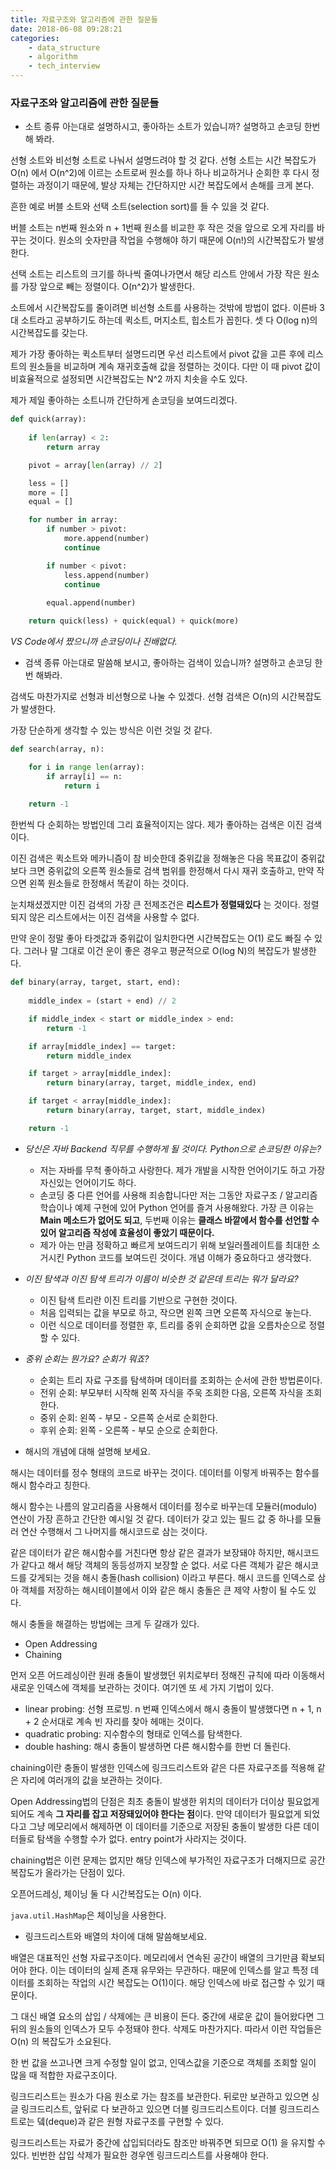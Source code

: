 ```yaml
---
title: 자료구조와 알고리즘에 관한 질문들
date: 2018-06-08 09:28:21
categories:
    - data_structure
    - algorithm
    - tech_interview
---
```


### 자료구조와 알고리즘에 관한 질문들 

* 소트 종류 아는대로 설명하시고, 좋아하는 소트가 있습니까? 설명하고 손코딩 한번 해 봐라. 

선형 소트와 비선형 소트로 나눠서 설명드려야 할 것 같다. 선형 소트는 시간 복잡도가 O(n) 에서 O(n^2)에 이르는 소트로써 원소를 하나 하나 비교하거나 순회한 후 다시 정렬하는 과정이기 때문에, 발상 자체는 간단하지만 시간 복잡도에서 손해를 크게 본다. 

흔한 예로 버블 소트와 선택 소트(selection sort)를 들 수 있을 것 같다. 

버블 소트는 n번째 원소와 n + 1번째 원소를 비교한 후 작은 것을 앞으로 오게 자리를 바꾸는 것이다. 원소의 숫자만큼 작업을 수행해야 하기 때문에 O(n!)의 시간복잡도가 발생한다. 

선택 소트는 리스트의 크기를 하나씩 줄여나가면서 해당 리스트 안에서 가장 작은 원소를 가장 앞으로 빼는 정렬이다. O(n^2)가 발생한다. 

소트에서 시간복잡도를 줄이려면 비선형 소트를 사용하는 것밖에 방법이 없다. 이른바 3대 소트라고 공부하기도 하는데 퀵소트, 머지소트, 힙소트가 꼽힌다. 셋 다 O(log n)의 시간복잡도를 갖는다. 

제가 가장 좋아하는 퀵소트부터 설명드리면 우선 리스트에서 pivot 값을 고른 후에 리스트의 원소들을 비교하며 계속 재귀호출해 값을 정렬하는 것이다. 다만 이 때 pivot 값이 비효율적으로 설정되면 시간복잡도는 N^2 까지 치솟을 수도 있다. 

제가 제일 좋아하는 소트니까 간단하게 손코딩을 보여드리겠다. 

```python
def quick(array):
    
    if len(array) < 2:
        return array

    pivot = array[len(array) // 2]

    less = []
    more = []
    equal = []

    for number in array:
        if number > pivot: 
            more.append(number)
            continue

        if number < pivot:
            less.append(number)
            continue
        
        equal.append(number)

    return quick(less) + quick(equal) + quick(more)
```

*VS Code에서 짰으니까 손코딩이나 진배없다.* 

* 검색 종류 아는대로 말씀해 보시고, 좋아하는 검색이 있습니까? 설명하고 손코딩 한 번 해봐라. 

검색도 마찬가지로 선형과 비선형으로 나눌 수 있겠다. 선형 검색은 O(n)의 시간복잡도가 발생한다. 

가장 단순하게 생각할 수 있는 방식은 이런 것일 것 같다. 

```python
def search(array, n):

    for i in range len(array):
        if array[i] == n:
            return i
        
    return -1

```

한번씩 다 순회하는 방법인데 그리 효율적이지는 않다. 제가 좋아하는 검색은 이진 검색이다. 

이진 검색은 퀵소트와 메카니즘이 참 비슷한데 중위값을 정해놓은 다음 목표값이 중위값보다 크면 중위값의 오른쪽 원소들로 검색 범위를 한정해서 다시 재귀 호출하고, 만약 작으면 왼쪽 원소들로 한정해서 똑같이 하는 것이다. 

눈치채셨겠지만 이진 검색의 가장 큰 전제조건은 **리스트가 정렬돼있다** 는 것이다. 정렬되지 않은 리스트에서는 이진 검색을 사용할 수 없다. 

만약 운이 정말 좋아 타겟값과 중위값이 일치한다면 시간복잡도는 O(1) 로도 빠질 수 있다. 그러나 말 그대로 이건 운이 좋은 경우고 평균적으로 O(log N)의 복잡도가 발생한다. 

```python
def binary(array, target, start, end):
    
    middle_index = (start + end) // 2

    if middle_index < start or middle_index > end:
        return -1

    if array[middle_index] == target:
        return middle_index

    if target > array[middle_index]:
        return binary(array, target, middle_index, end)

    if target < array[middle_index]:
        return binary(array, target, start, middle_index)

    return -1
```

* *당신은 자바 Backend 직무를 수행하게 될 것이다. Python으로 손코딩한 이유는?* 
    * 저는 자바를 무척 좋아하고 사랑한다. 제가 개발을 시작한 언어이기도 하고 가장 자신있는 언어이기도 하다. 
    * 손코딩 중 다른 언어를 사용해 죄송합니다만 저는 그동안 자료구조 / 알고리즘 학습이나 예제 구현에 있어 Python 언어를 즐겨 사용해왔다. 가장 큰 이유는 **Main 메소드가 없어도 되고**, 두번째 이유는 **클래스 바깥에서 함수를 선언할 수 있어 알고리즘 작성에 효율성이 좋았기 때문이다.**
    * 제가 아는 만큼 정확하고 빠르게 보여드리기 위해 보일러플레이트를 최대한 소거시킨 Python 코드를 보여드린 것이다. 개념 이해가 중요하다고 생각했다. 

* *이진 탐색과 이진 탐색 트리가 이름이 비슷한 것 같은데 트리는 뭐가 달라요?* 

    * 이진 탐색 트리란 이진 트리를 기반으로 구현한 것이다. 
    * 처음 입력되는 값을 부모로 하고, 작으면 왼쪽 크면 오른쪽 자식으로 놓는다. 
    * 이런 식으로 데이터를 정렬한 후, 트리를 중위 순회하면 값을 오름차순으로 정렬할 수 있다. 

* *중위 순회는 뭔가요? 순회가 뭐죠?* 

    * 순회는 트리 자료 구조를 탐색하며 데이터를 조회하는 순서에 관한 방법론이다. 
    * 전위 순회: 부모부터 시작해 왼쪽 자식을 주욱 조회한 다음, 오른쪽 자식을 조회한다. 
    * 중위 순회: 왼쪽 - 부모 - 오른쪽 순서로 순회한다. 
    * 후위 순회: 왼쪽 - 오른쪽 - 부모 순으로 순회한다. 

- 해시의 개념에 대해 설명해 보세요.

해시는 데이터를 정수 형태의 코드로 바꾸는 것이다. 데이터를 이렇게 바꿔주는 함수를 해시 함수라고 칭한다. 

해시 함수는 나름의 알고리즘을 사용해서 데이터를 정수로 바꾸는데 모듈러(modulo) 연산이 가장 흔하고 간단한 예시일 것 같다. 데이터가 갖고 있는 필드 값 중 하나를 모듈러 연산 수행해서 그 나머지를 해시코드로 삼는 것이다. 

같은 데이터가 같은 해시함수를 거친다면 항상 같은 결과가 보장돼야 하지만, 해시코드가 같다고 해서 해당 객체의 동등성까지 보장할 순 없다. 서로 다른 객체가 같은 해시코드를 갖게되는 것을 해시 충돌(hash collision) 이라고 부른다. 해시 코드를 인덱스로 삼아 객체를 저장하는 해시테이블에서 이와 같은 해시 충돌은 큰 제약 사항이 될 수도 있다.

해시 충돌을 해결하는 방법에는 크게 두 갈래가 있다. 

* Open Addressing
* Chaining

먼저 오픈 어드레싱이란 원래 충돌이 발생했던 위치로부터 정해진 규칙에 따라 이동해서 새로운 인덱스에 객체를 보관하는 것이다. 여기엔 또 세 가지 기법이 있다. 

* linear probing: 선형 프로빙. n 번째 인덱스에서 해시 충돌이 발생했다면 n + 1, n + 2 순서대로 계속 빈 자리를 찾아 헤매는 것이다. 
* quadratic probing: 지수함수의 형태로 인덱스를 탐색한다. 
* double hashing: 해시 충돌이 발생하면 다른 해시함수를 한번 더 돌린다. 

chaining이란 충돌이 발생한 인덱스에 링크드리스트와 같은 다른 자료구조를 적용해 같은 자리에 여러개의 값을 보관하는 것이다. 

Open Addressing법의 단점은 최초 충돌이 발생한 위치의 데이터가 더이상 필요없게 되어도 계속 **그 자리를 잡고 저장돼있어야 한다는 점**이다. 만약 데이터가 필요없게 되었다고 그냥 메모리에서 해제하면 이 데이터를 기준으로 저장된 충돌이 발생한 다른 데이터들로 탐색을 수행할 수가 없다. entry point가 사라지는 것이다. 

chaining법은 이런 문제는 없지만 해당 인덱스에 부가적인 자료구조가 더해지므로 공간 복잡도가 올라가는 단점이 있다. 

오픈어드레싱, 체이닝 둘 다 시간복잡도는 O(n) 이다. 

```java.util.HashMap```은 체이닝을 사용한다.         

* 링크드리스트와 배열의 차이에 대해 말씀해보세요. 

배열은 대표적인 선형 자료구조이다. 메모리에서 연속된 공간이 배열의 크기만큼 확보되어야 한다. 이는 데이터의 실제 존재 유무와는 무관하다. 때문에 인덱스를 알고 특정 데이터를 조회하는 작업의 시간 복잡도는 O(1)이다. 해당 인덱스에 바로 접근할 수 있기 때문이다. 

그 대신 배열 요소의 삽입 / 삭제에는 큰 비용이 든다. 중간에 새로운 값이 들어왔다면 그 뒤의 원소들의 인덱스가 모두 수정돼야 한다. 삭제도 마찬가지다. 따라서 이런 작업들은 O(n) 의 복잡도가 소요된다. 

한 번 값을 쓰고나면 크게 수정할 일이 없고, 인덱스값을 기준으로 객체를 조회할 일이 많을 때 적합한 자료구조이다. 

링크드리스트는 원소가 다음 원소로 가는 참조를 보관한다. 뒤로만 보관하고 있으면 싱글 링크드리스트, 앞뒤로 다 보관하고 있으면 더블 링크드리스트이다. 더블 링크드리스트로는 뎈(deque)과 같은 원형 자료구조를 구현할 수 있다. 

링크드리스트는 자료가 중간에 삽입되더라도 참조만 바꿔주면 되므로 O(1) 을 유지할 수 있다. 빈번한 삽입 삭제가 필요한 경우엔 링크드리스트를 사용해야 한다. 







